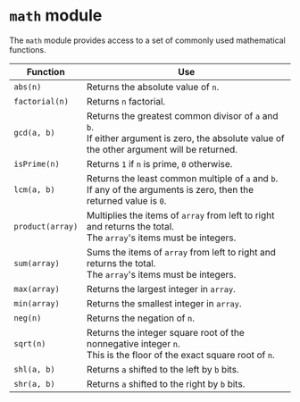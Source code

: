 # `math` module

The `math` module provides access to a set of commonly used mathematical functions.

Function              | Use
---                   | ---
`abs(n)`              | Returns the absolute value of `n`.
`factorial(n)`        | Returns `n` factorial.
`gcd(a, b)`           | Returns the greatest common divisor of `a` and `b`.<br>If either argument is zero, the absolute value of the other argument will be returned.
`isPrime(n)`          | Returns `1` if `n` is prime, `0` otherwise.
`lcm(a, b)`           | Returns the least common multiple of `a` and `b`.<br>If any of the arguments is zero, then the returned value is `0`.
`product(array)`      | Multiplies the items of `array` from left to right and returns the total.<br>The `array`'s items must be integers.
`sum(array)`          | Sums the items of `array` from left to right and returns the total.<br>The `array`'s items must be integers.
`max(array)`          | Returns the largest integer in `array`.
`min(array)`          | Returns the smallest integer in `array`.
`neg(n)`              | Returns the negation of `n`.
`sqrt(n)`             | Returns the integer square root of the nonnegative integer `n`.<br>This is the floor of the exact square root of `n`.
`shl(a, b)`           | Returns `a` shifted to the left by `b` bits.
`shr(a, b)`           | Returns `a` shifted to the right by `b` bits.

